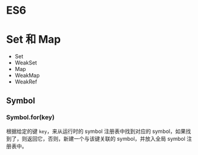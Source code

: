 # ES6

# Set 和 Map

- Set
- WeakSet
- Map
- WeakMap
- WeakRef

## Symbol

### Symbol.for(key)

根据给定的键 `key`，来从运行时的 symbol 注册表中找到对应的 symbol，如果找到了，则返回它，否则，新建一个与该键关联的 symbol，并放入全局 symbol 注册表中。
